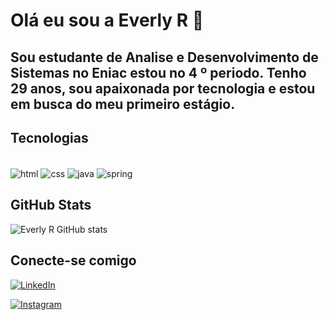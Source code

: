  
 # Olá eu sou a Everly R 👋
## Sou estudante de Analise e Desenvolvimento de Sistemas no Eniac estou no 4 º periodo. Tenho 29 anos, sou apaixonada por tecnologia e estou em busca do meu primeiro estágio.








 

## Tecnologias
<div style="display:inline_block"><br/>
<img align="center" alt="html" src="https://img.shields.io/badge/HTML-239120?style=for-the-badge&logo=html5&logoColor=white">
<img align="center" alt="css" src="https://img.shields.io/badge/CSS3-1572B6?style=for-the-badge&logo=css3&logoColor=white"> 
<img align="center" alt="java" src="https://img.shields.io/badge/Java-ED8B00?style=for-the-badge&logo=openjdk&logoColor=white">

<img align="center" alt="spring" src="https://img.shields.io/badge/Spring-6DB33F?style=for-the-badge&logo=spring&logoColor=white">




 
 
 
</div>

## GitHub Stats

![Everly R GitHub stats](https://github-readme-stats.vercel.app/api?username=Dev-Everly&show_icons=true&theme=radical)

## Conecte-se comigo
 
[![LinkedIn](https://img.shields.io/badge/LinkedIn-000?style=for-the-badge&logo=linkedin&logoColor=0E76A8)](https://www.linkedin.com/in/everly-rosendo-1066101b9/)

[![Instagram](https://img.shields.io/badge/Instagram-000?style=for-the-badge&logo=instagram)](https://instagram.com/santoseverly?igshid=MzRlODBiNWFlZA==)
 
 
